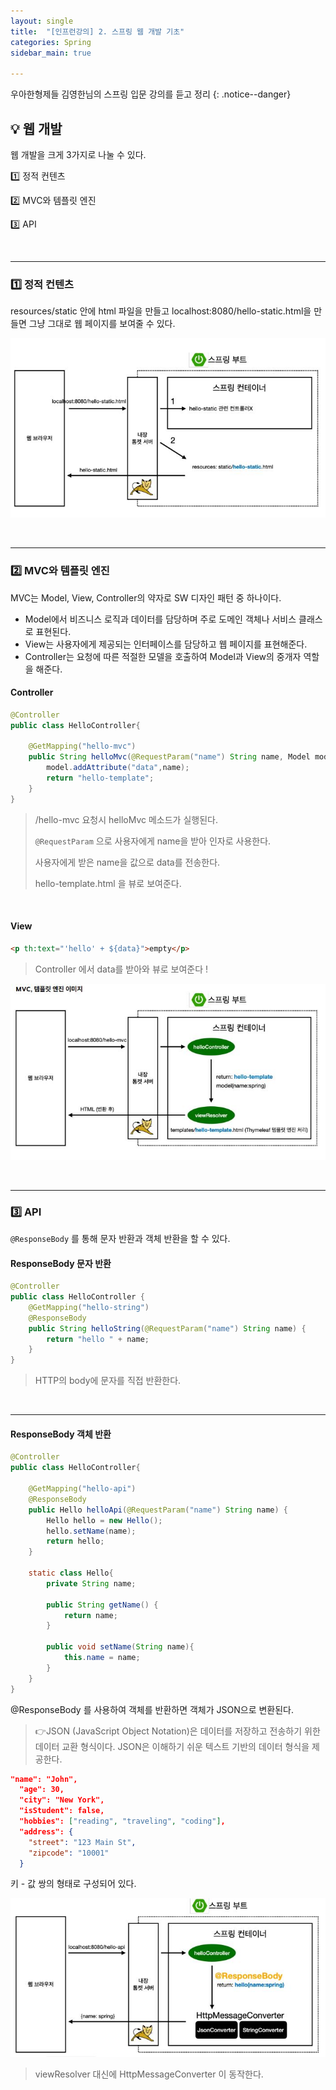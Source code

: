 ```yaml
---
layout: single
title:  "[인프런강의] 2. 스프링 웹 개발 기초"
categories: Spring
sidebar_main: true

---
```


우아한형제들 김영한님의 스프링 입문 강의를 듣고 정리
{: .notice--danger}


## 💡 웹 개발

웹 개발을 크게 3가지로 나눌 수 있다.

1️⃣ 정적 컨텐츠

2️⃣ MVC와 템플릿 엔진

3️⃣ API

<br/>
<hr/>

### 1️⃣ 정적 컨텐츠

resources/static 안에 html 파일을 만들고 localhost:8080/hello-static.html을 만들면 그냥 그대로 웹 페이지를 보여줄 수 있다.

![](/assets/images/20240222/static.JPG)

<br/>
<hr/>

### 2️⃣ MVC와 템플릿 엔진

MVC는 Model, View, Controller의 약자로 SW 디자인 패턴 중 하나이다.
- Model에서 비즈니스 로직과 데이터를 담당하며 주로 도메인 객체나 서비스 클래스로 표현된다.
- View는 사용자에게 제공되는 인터페이스를 담당하고 웹 페이지를 표현해준다.
- Controller는 요청에 따른 적절한 모델을 호출하여 Model과 View의 중개자 역할을 해준다.

#### Controller
```java
@Controller
public class HelloController{

    @GetMapping("hello-mvc")
    public String helloMvc(@RequestParam("name") String name, Model model){
        model.addAttribute("data",name);
        return "hello-template";
    }
}
```

>/hello-mvc 요청시 helloMvc 메소드가 실행된다.
>
>`@RequestParam` 으로 사용자에게 name을 받아 인자로 사용한다.
>
>사용자에게 받은 name을 값으로 data를 전송한다.
>
>hello-template.html 을 뷰로 보여준다.

<br/>

#### View

```html
<p th:text="'hello' + ${data}">empty</p>
```

>Controller 에서 data를 받아와 뷰로 보여준다 !

![](/assets/images/20240222/mvc.JPG)

<br/>
<hr/>

### 3️⃣ API

`@ResponseBody` 를 통해 문자 반환과 객체 반환을 할 수 있다.

#### ResponseBody 문자 반환
```java
@Controller
public class HelloController {
    @GetMapping("hello-string")
    @ResponseBody
    public String helloString(@RequestParam("name") String name) {
        return "hello " + name;
    }
}
```
>HTTP의 body에 문자를 직접 반환한다.

<br/>
<hr/>

#### ResponseBody 객체 반환
```java
@Controller
public class HelloController{

    @GetMapping("hello-api")
    @ResponseBody
    public Hello helloApi(@RequestParam("name") String name) {
        Hello hello = new Hello();
        hello.setName(name);
        return hello;
    }

    static class Hello{
        private String name;

        public String getName() {
            return name;
        }

        public void setName(String name){
            this.name = name;
        }
    }
}
```
@ResponseBody 를 사용하여 객체를 반환하면 객체가 JSON으로 변환된다.

>👉JSON (JavaScript Object Notation)은 데이터를 저장하고 전송하기 위한 데이터 교환 형식이다. JSON은 이해하기 쉬운 텍스트 기반의 데이터 형식을 제공한다.
```json
"name": "John",
  "age": 30,
  "city": "New York",
  "isStudent": false,
  "hobbies": ["reading", "traveling", "coding"],
  "address": {
    "street": "123 Main St",
    "zipcode": "10001"
  }
```
키 - 값 쌍의 형태로 구성되어 있다.

![](/assets/images/20240222/api.JPG)

>viewResolver 대신에 HttpMessageConverter 이 동작한다.


